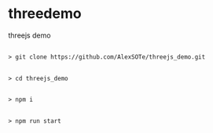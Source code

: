 # threedemo
threejs demo


##
``> git clone https://github.com/AlexSOTe/threejs_demo.git``
##
``> cd threejs_demo``
##
``> npm i``
##
``> npm run start``
